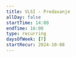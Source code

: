 ```yaml
---
title: VLSI - Predavanje
allDay: false
startTime: 14:00
endTime: 16:00
type: recurring
daysOfWeek: [T]
startRecur: 2024-10-08
---
```

